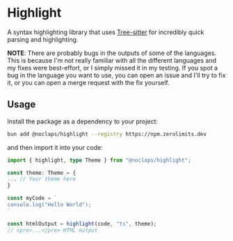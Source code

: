 # Highlight

A syntax highlighting library that uses [Tree-sitter](https://tree-sitter.github.io/tree-sitter/) for incredibly quick parsing and highlighting.

**NOTE**: There are probably bugs in the outputs of some of the languages. This is because I'm not really familiar with all the different languages and my fixes were best-effort, or I simply missed it in my testing. If you spot a bug in the language you want to use, you can open an issue and I'll try to fix it, or you can open a merge request with the fix yourself.

## Usage

Install the package as a dependency to your project:

```sh
bun add @noclaps/highlight --registry https://npm.zerolimits.dev
```

and then import it into your code:

```ts
import { highlight, type Theme } from "@noclaps/highlight";

const theme: Theme = {
... // Your theme here
}

const myCode = `
console.log("Hello World");
`

const htmlOutput = highlight(code, "ts", theme);
// <pre>...</pre> HTML output
```
